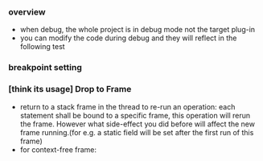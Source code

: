 ### overview
* when debug, the whole project is in debug mode not the target plug-in
* you can modify the code during debug and they will reflect in the following test



### breakpoint setting



### [think its usage] Drop to Frame
* return to a stack frame in the thread to re-run an operation: each statement shall be bound to a specific frame, this operation will rerun the frame. However what side-effect you did before will affect the new frame running.(for e.g. a static field will be set after the first run of this frame)
* for context-free frame: 
